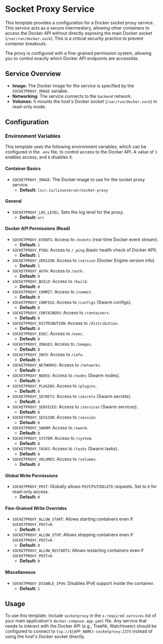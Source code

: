 # Socket Proxy Service

This template provides a configuration for a Docker socket proxy service. This service acts as a secure intermediary, allowing other containers to access the Docker API without directly exposing the main Docker socket (`/var/run/docker.sock`). This is a critical security practice to prevent container breakouts.

The proxy is configured with a fine-grained permission system, allowing you to control exactly which Docker API endpoints are accessible.

## Service Overview

- **Image:** The Docker image for the service is specified by the `SOCKETPROXY_IMAGE` variable.
- **Networking:** The service connects to the `backend` network.
- **Volumes:** It mounts the host's Docker socket (`/var/run/docker.sock`) in read-only mode.

## Configuration

### Environment Variables

This template uses the following environment variables, which can be configured in the `.env` file, to control access to the Docker API. A value of `1` enables access, and `0` disables it.

#### Container Basics
- `SOCKETPROXY_IMAGE`: The Docker image to use for the socket proxy service.
  - **Default:** `lscr.io/linuxserver/socket-proxy`

#### General
- `SOCKETPROXY_LOG_LEVEL`: Sets the log level for the proxy.
  - **Default:** `err`

#### Docker API Permissions (Read)
- `SOCKETPROXY_EVENTS`: Access to `/events` (real-time Docker event stream).
  - **Default:** `1`
- `SOCKETPROXY_PING`: Access to `/_ping` (basic health check of Docker API).
  - **Default:** `1`
- `SOCKETPROXY_VERSION`: Access to `/version` (Docker Engine version info).
  - **Default:** `1`
- `SOCKETPROXY_AUTH`: Access to `/auth`.
  - **Default:** `0`
- `SOCKETPROXY_BUILD`: Access to `/build`.
  - **Default:** `0`
- `SOCKETPROXY_COMMIT`: Access to `/commit`.
  - **Default:** `0`
- `SOCKETPROXY_CONFIGS`: Access to `/configs` (Swarm configs).
  - **Default:** `0`
- `SOCKETPROXY_CONTAINERS`: Access to `/containers`.
  - **Default:** `0`
- `SOCKETPROXY_DISTRIBUTION`: Access to `/distribution`.
  - **Default:** `0`
- `SOCKETPROXY_EXEC`: Access to `/exec`.
  - **Default:** `0`
- `SOCKETPROXY_IMAGES`: Access to `/images`.
  - **Default:** `0`
- `SOCKETPROXY_INFO`: Access to `/info`.
  - **Default:** `0`
- `SOCKETPROXY_NETWORKS`: Access to `/networks`.
  - **Default:** `0`
- `SOCKETPROXY_NODES`: Access to `/nodes` (Swarm nodes).
  - **Default:** `0`
- `SOCKETPROXY_PLUGINS`: Access to `/plugins`.
  - **Default:** `0`
- `SOCKETPROXY_SECRETS`: Access to `/secrets` (Swarm secrets).
  - **Default:** `0`
- `SOCKETPROXY_SERVICES`: Access to `/services` (Swarm services).
  - **Default:** `0`
- `SOCKETPROXY_SESSION`: Access to `/session`.
  - **Default:** `0`
- `SOCKETPROXY_SWARM`: Access to `/swarm`.
  - **Default:** `0`
- `SOCKETPROXY_SYSTEM`: Access to `/system`.
  - **Default:** `0`
- `SOCKETPROXY_TASKS`: Access to `/tasks` (Swarm tasks).
  - **Default:** `0`
- `SOCKETPROXY_VOLUMES`: Access to `/volumes`.
  - **Default:** `0`

#### Global Write Permissions
- `SOCKETPROXY_POST`: Globally allows `POST`/`PUT`/`DELETE` requests. Set to `0` for read-only access.
  - **Default:** `0`

#### Fine-Grained Write Overrides
- `SOCKETPROXY_ALLOW_START`: Allows starting containers even if `SOCKETPROXY_POST=0`.
  - **Default:** `0`
- `SOCKETPROXY_ALLOW_STOP`: Allows stopping containers even if `SOCKETPROXY_POST=0`.
  - **Default:** `0`
- `SOCKETPROXY_ALLOW_RESTARTS`: Allows restarting containers even if `SOCKETPROXY_POST=0`.
  - **Default:** `0`

#### Miscellaneous
- `SOCKETPROXY_DISABLE_IPV6`: Disables IPv6 support inside the container.
  - **Default:** `1`

## Usage

To use this template, include `socketproxy` in the `x-required-services` list of your main application's `docker-compose.app.yaml` file. Any service that needs to interact with the Docker API (e.g., Traefik, Watchtower) should be configured to connect to `tcp://${APP_NAME}-socketproxy:2375` instead of using the host's Docker socket directly.
